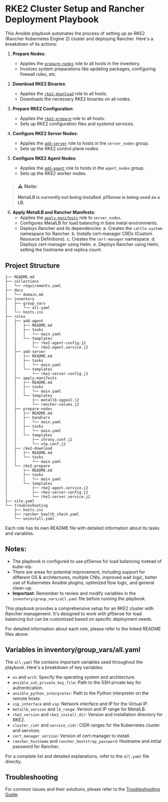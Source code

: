 # RKE2 Cluster Setup and Rancher Deployment Playbook

This Ansible playbook automates the process of setting up an RKE2 (Rancher Kubernetes Engine 2) cluster and deploying Rancher. Here's a breakdown of its actions:

1. **Prepare Nodes**: 
   - Applies the [`prepare-nodes`](roles/prepare-nodes/README.md) role to all hosts in the inventory.
   - Involves system preparations like updating packages, configuring firewall rules, etc.

2. **Download RKE2 Binaries**:
   - Applies the [`rke2-download`](roles/rke2-download/README.md) role to all hosts.
   - Downloads the necessary RKE2 binaries on all nodes.

3. **Prepare RKE2 Configuration**:
   - Applies the [`rke2-prepare`](roles/rke2-prepare/README.md) role to all hosts.
   - Sets up RKE2 configuration files and systemd services.

4. **Configure RKE2 Server Nodes**:
   - Applies the [`add-server`](roles/add-server/README.md) role to hosts in the `server_nodes` group.
   - Sets up the RKE2 control plane nodes.

5. **Configure RKE2 Agent Nodes**:
   - Applies the [`add-agent`](roles/add-agent/README.md) role to hosts in the `agent_nodes` group.
   - Sets up the RKE2 worker nodes.

> ### :warning: **Note:**
> **MetalLB is currently not being installed. pfSense is being used as a LB.**



6. **Apply MetalLB and Rancher Manifests**:
   - Applies the [`apply-manifests`](roles/apply-manifests/README.md) role to `server_nodes`.
   - Configures MetalLB for load balancing in bare metal environments.
   - Deploys Rancher and its dependencies:
     a. Creates the `cattle-system` namespace for Rancher.
     b. Installs cert-manager CRDs (Custom Resource Definitions).
     c. Creates the `cert-manager` namespace.
     d. Deploys cert-manager using Helm.
     e. Deploys Rancher using Helm, setting the hostname and replica count.

## Project Structure

```
├── README.md
├── collections
│   └── requirements.yaml
├── docs
│   └── domain.md
├── inventory
│   ├── group_vars
│   │   └── all.yaml
│   └── hosts.ini
├── roles
│   ├── add-agent
│   │   ├── README.md
│   │   ├── tasks
│   │   │   └── main.yaml
│   │   └── templates
│   │       ├── rke2-agent-config.j2
│   │       └── rke2-agent.service.j2
│   ├── add-server
│   │   ├── README.md
│   │   ├── tasks
│   │   │   └── main.yaml
│   │   └── templates
│   │       └── rke2-server-config.j2
│   ├── apply-manifests
│   │   ├── README.md
│   │   ├── tasks
│   │   │   └── main.yaml
│   │   └── templates
│   │       ├── metallb-ippool.j2
│   │       └── rancher-values.j2
│   ├── prepare-nodes
│   │   ├── README.md
│   │   ├── handlers
│   │   │   └── main.yaml
│   │   ├── tasks
│   │   │   └── main.yaml
│   │   └── templates
│   │       ├── chrony.conf.j2
│   │       └── ntp.conf.j2
│   ├── rke2-download
│   │   ├── README.md
│   │   └── tasks
│   │       └── main.yaml
│   └── rke2-prepare
│       ├── README.md
│       ├── tasks
│       │   └── main.yaml
│       └── templates
│           ├── rke2-agent.service.j2
│           ├── rke2-server-config.j2
│           └── rke2-server.service.j2
├── site.yaml
└── troubleshooting
    ├── hosts.ini
    ├── rancher_health_check.yaml
    └── uninstall.yaml
```

Each role has its own README file with detailed information about its tasks and variables.

## Notes:
- The playbook is configured to use pfSense for load balancing instead of kube-vip.
- There are areas for potential improvement, including support for different OS & architectures, multiple CNIs, improved wait logic, better use of Kubernetes Ansible plugins, optimized flow logic, and general clean-up.
- **Important**: Remember to review and modify variables in the `inventory/group_vars/all.yaml` file before running the playbook.

This playbook provides a comprehensive setup for an RKE2 cluster with Rancher management. It's designed to work with pfSense for load balancing but can be customized based on specific deployment needs.

For detailed information about each role, please refer to the linked README files above.

## Variables in inventory/group_vars/all.yaml

The `all.yaml` file contains important variables used throughout the playbook. Here's a breakdown of key variables:

- `os` and `arch`: Specify the operating system and architecture.
- `ansible_ssh_private_key_file`: Path to the SSH private key for authentication.
- `ansible_python_interpreter`: Path to the Python interpreter on the remote hosts.
- `vip_interface` and `vip`: Network interface and IP for the Virtual IP.
- `metallb_version` and `lb_range`: Version and IP range for MetalLB.
- `rke2_version` and `rke2_install_dir`: Version and installation directory for RKE2.
- `cluster_cidr` and `service_cidr`: CIDR ranges for the Kubernetes cluster and services.
- `cert_manager_version`: Version of cert-manager to install.
- `rancher_hostname` and `rancher_bootstrap_password`: Hostname and initial password for Rancher.

For a complete list and detailed explanations, refer to the `all.yaml` file directly.

## Troubleshooting

For common issues and their solutions, please refer to the [Troubleshooting Guide](troubleshooting/troubleshooting.md).

